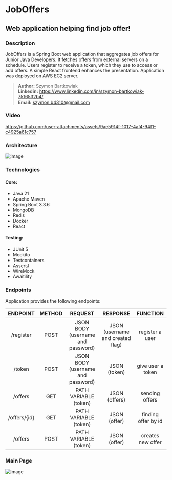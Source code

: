 # JobOffers
## Web application helping find job offer!

### Description
JobOffers is a Spring Boot web application that aggregates job offers for Junior Java Developers. It fetches offers from external servers on a schedule. Users register to receive a token, which they use to access or add offers. A simple React frontend enhances the presentation. Application was deployed on AWS EC2 server.

> **Author:**  Szymon Bartkowiak <br>
> **Linkedin:** https://www.linkedin.com/in/szymon-bartkowiak-7516532b4/  <br>
> **Email:** szymon.b4310@gmail.com



### Video
https://github.com/user-attachments/assets/9ae5914f-1017-4af4-94f1-c4925a61c757



### Architecture
![image](https://github.com/user-attachments/assets/25a41acb-b898-4048-a557-80c09e6a8bdc)



### Technologies

#### Core:
- Java 21  
- Apache Maven  
- Spring Boot 3.3.6  
- MongoDB  
- Redis  
- Docker  
- React  

#### Testing:
- JUnit 5   
- Mockito   
- Testcontainers  
- AssertJ  
- WireMock   
- Awaitility   

### Endpoints

Application provides the following endpoints:  

|   ENDPOINT   | METHOD |              REQUEST              |             RESPONSE             |      FUNCTION       |
|:------------:|:------:|:---------------------------------:|:--------------------------------:|:-------------------:|
|  /register   |  POST  | JSON BODY (username and password) | JSON (username and created flag) |   register a user   |
|    /token    |  POST  | JSON BODY (username and password) |           JSON (token)           |  give user a token  |
|   /offers    |  GET   |       PATH VARIABLE (token)       |          JSON (offers)           |   sending offers    |
| /offers/{id} |  GET   |       PATH VARIABLE (token)       |           JSON (offer)           | finding offer by id |
|   /offers    |  POST  |       PATH VARIABLE (token)       |           JSON (offer)           |  creates new offer  |


### Main Page
  ![image](https://github.com/user-attachments/assets/45a4a87b-a64e-4e99-9331-1dd5517f00ca)
  
  

















